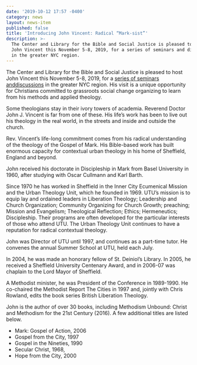 ```yaml
---
date: '2019-10-12 17:57 -0400'
category: news
layout: news-item
published: false
title: 'Introducing John Vincent: Radical “Mark-sist”'
description: >-
  The Center and Library for the Bible and Social Justice is pleased to host
  John Vincent this November 5-8, 2019, for a series of seminars and discussions
  in the greater NYC region.
---
```

The Center and Library for the Bible and Social Justice is pleased to
host John Vincent this November 5-8, 2019, for a [series of seminars anddiscussions](/events/2019/10/12/john-vincent-elder-scholar-activist-of-radical-christianity-to-visit-ny-in-november-2019/) in the greater NYC region. His visit is a unique opportunity
for Christians committed to grassroots social change organizing to learn
from his methods and applied theology.

Some theologians stay in their ivory towers of academia. Reverend Doctor
John J. Vincent is far from one of these. His life’s work has been to
live out his theology in the real world, in the streets and inside and
outside the church.

Rev. Vincent’s life-long commitment comes from his radical understanding
of the theology of the Gospel of Mark. His Bible-based work has built
enormous capacity for contextual urban theology in his home of
Sheffield, England and beyond.

John received his doctorate in Discipleship in Mark from Basel
University in 1960, after studying with Oscar Cullmann and Karl Barth.

Since 1970 he has worked in Sheffield in the Inner City Ecumenical
Mission and the Urban Theology Unit, which he founded in 1969. UTU’s
mission is to equip lay and ordained leaders in Liberation Theology;
Leadership and Church Organization; Community Organizing for Church
Growth; preaching; Mission and Evangelism; Theological Reflection;
Ethics; Hermeneutics; Discipleship. Their programs are often developed
for the particular interests of those who attend UTU. The Urban Theology
Unit continues to have a reputation for radical contextual theology.

John was Director of UTU until 1997, and continues as a part-time tutor.
He convenes the annual Summer School at UTU, held each July.

In 2004, he was made an  honorary fellow of St. Deiniol’s Library.  In
2005, he received a Sheffield  University Centenary Award, and in
2006-07 was chaplain to the Lord Mayor of Sheffield.

A Methodist minister, he was President of the Conference in 1989-1990.
He co-chaired the Methodist Report The Cities in 1997 and, jointly with
Chris Rowland, edits the book series British Liberation Theology.

John is the author of over 30 books, including Methodism Unbound: Christ
and Methodism for the 21st Century (2016). A few additional titles are
listed below.
- Mark: Gospel of Action, 2006
- Gospel from the City, 1997
- Gospel in the Nineties, 1990
- Secular Christ, 1968,
- Hope from the City, 2000
